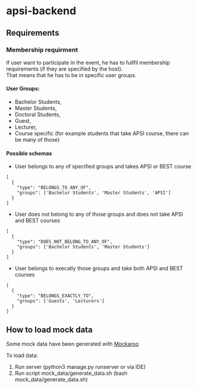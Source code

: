 # apsi-backend

## Requirements

### Membership requirment
If user want to participate in the event, he has to fullfil membership requirements (if they are specified by the host).  
That means that he has to be in specific user groups.

#### User Groups:
* Bachelor Students,
* Master Students,
* Doctoral Students,
* Guest,
* Lecturer,
* Course specific (for example students that take APSI course, there can be many of those)


#### Possible schemas
* User belongs to any of specified groups and takes APSI or BEST course
```
[
  {
    "type": "BELONGS_TO_ANY_OF",
    "groups": ['Bachelor Students', 'Master Students', 'APSI']
  }
]
```
* User does not belong to any of those groups and does not take APSI and BEST courses
```
[
  {
    "type": "DOES_NOT_BELONG_TO_ANY_OF",
    "groups": ['Bachelor Students', 'Master Students']
  }
]
```
* User belongs to execatly those groups and take both APSI and BEST courses
```
[
  {
    "type": "BELONGS_EXACTLY_TO",
    "groups": ['Guests', 'Lecturers']
  }
]
```

## How to load mock data
Some mock data have been generated with [Mockaroo](https://www.mockaroo.com/)

To load data:
1. Run server (python3 manage.py runserver or via IDE)
2. Run script mock_data/generate_data.sh (bash mock_data/generate_data.sh)
